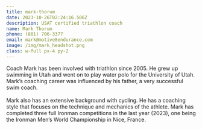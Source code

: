 ```yaml
---
title: mark-thorum
date: 2023-10-26T02:24:16.506Z
description: USAT certified triathlon coach
name: Mark Thorum
phone: (801) 706-3377
email: mark@motive8endurance.com
image: /img/mark_headshot.png
class: w-full px-4 py-2
---
```


Coach Mark has been involved with triathlon since 2005. He grew up swimming in Utah and went on to play water polo for the University of Utah. Mark’s coaching career was influenced by his father, a very successful swim coach.
<br/><br/>
Mark also has an extensive background with cycling. He has a coaching style that focuses on the technique and mechanics of the athlete. Mark has completed three full Ironman competitions in the last year (2023), one being the Ironman Men’s World Championship in Nice, France.
